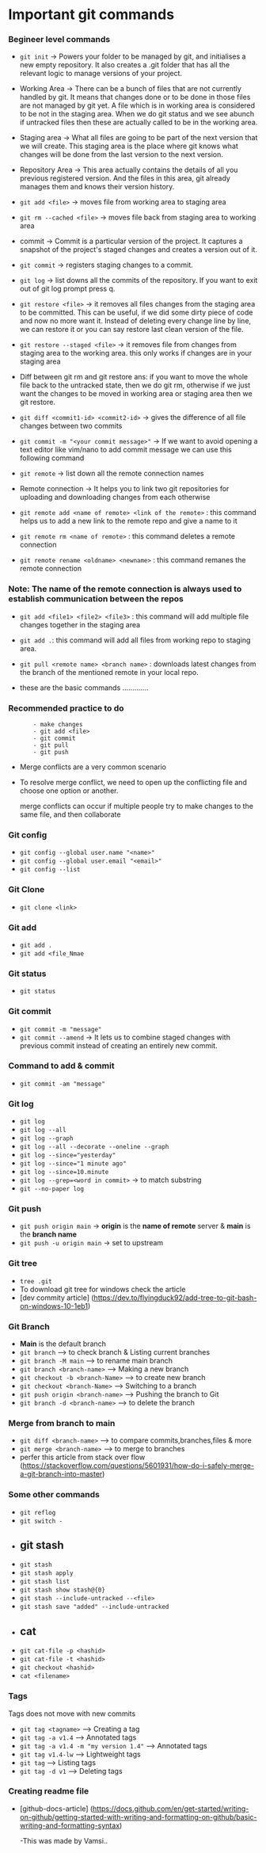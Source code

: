 # Important git commands

### Begineer level commands

- `git init` -> Powers your folder to be managed by git, and initialises a new empty repository. It also creates a .git folder that has all the relevant logic to manage versions of your project.

- Working Area -> There can be a bunch of files that are not currently handled by git. It means that changes done or to be done in those files are not managed by git yet. A file which is in working area is considered to be not in the staging area. When we do git status and we see abunch if untracked files then these are actually called to be in the working area.

- Staging area -> What all files are going to be part of the next version that we will create. This staging area is the place where git knows what changes will be done from the last version to the next version.

- Repository Area -> This area actually contains the details of all you previous registered version. And the files in this area, git already manages them and knows their version history.

- `git add <file>` -> moves file from working area to staging area

- `git rm --cached <file>` -> moves file back from staging area to working area

- commit -> Commit is a particular version of the project. It captures a snapshot of the project's staged changes and creates a version out of it.

- `git commit` -> registers staging changes to a commit.

- `git log` -> list downs all the commits of the repository. If you want to exit out of git log prompt press q.

- `git restore <file>` -> it removes all files changes from the staging area to be committed. This can be useful, if we did some dirty piece of code and now no more want it. Instead of deleting every change line by line, we can restore it or you can say restore last clean version of the file.

- `git restore --staged <file>` -> it removes file from changes from staging area to the working area. this only works if changes are in your staging area

- Diff between git rm and git restore ans: if you want to move the whole file back to the untracked state, then we do git rm, otherwise if we just want the changes to be moved in working area or staging area then we git restore.

- `git diff <commit1-id> <commit2-id>` -> gives the difference of all file changes between two commits

- `git commit -m "<your commit message>"` -> If we want to avoid opening a text editor like vim/nano to add commit message we can use this following command

- `git remote` -> list down all the remote connection names

- Remote connection -> It helps you to link two git repositories for uploading and downloading changes from each otherwise

- `git remote add <name of remote> <link of the remote>` : this command helps us to add a new link to the remote repo and give a name to it

- `git remote rm <name of remote>` : this command deletes a remote connection

- `git remote rename <oldname> <newname>` : this command remanes the remote connection

### Note: The name of the remote connection is always used to establish communication between the repos

- `git add <file1> <file2> <file3>` : this command will add multiple file changes together in the staging area

- `git add .`: this command will add all files from working repo to staging area.

- `git pull <remote name> <branch name>` : downloads latest changes from the branch of the mentioned remote in your local repo.
- these are the basic commands .............

### Recommended practice to do

           - make changes
           - git add <file>
           - git commit
           - git pull
           - git push

- Merge conflicts are a very common scenario
- To resolve merge conflict, we need to open up the conflicting file and choose one option or another.

  merge conflicts can occur if multiple people try to make changes to the same file, and then collaborate

### Git config
-  `git config --global user.name "<name>"`
-  `git config --global user.email "<email>"`
-  `git config --list`

### Git Clone
- `git clone <link>`

### Git add
- `git add .`
- `git add <file_Nmae`

### Git status 
- `git status`

### Git commit
- `git commit -m "message"`
- `git commit --amend` -> It lets us to combine staged changes with previous commit instead of creating an entirely new commit. 

### Command to add & commit
- `git commit -am "message"`

### Git log
- `git log`
- `git log --all`
- `git log --graph`
- `git log --all --decorate --oneline --graph`
- `git log --since="yesterday"`
- `git log --since="1 minute ago"`
- `git log --since=10.minute`
- `git log --grep=<word in commit>` -> to match substring
- `git --no-paper log`

### Git push
- `git push origin main` -> **origin** is the __name of remote__ server & **main** is the __branch name__
- `git push -u origin main` -> set to upstream

### Git tree
- `tree .git`
- To download git tree for windows check the article
- [dev commity article] (https://dev.to/flyingduck92/add-tree-to-git-bash-on-windows-10-1eb1) 

### Git Branch
- **Main** is the default branch
- `git branch` --> to check branch & Listing current branches
-  `git branch -M main` --> to rename main branch
-  `git branch <branch-name>` --> Making a new branch
-  `git checkout -b <branch-Name>` --> to create new branch
-  `git checkout <branch-Name>` --> Switching to a branch
-  `git push origin <branch-name>` --> Pushing the branch to Git
-  `git branch -d <branch-name>` --> to delete the branch

### Merge from branch to main
- `git diff <branch-name>` --> to compare commits,branches,files & more
- `git merge <branch-name>` --> to merge to branches
- perfer this article from stack over flow
(https://stackoverflow.com/questions/5601931/how-do-i-safely-merge-a-git-branch-into-master)

### Some other commands
- `git reflog`
- `git switch -`
- ## git stash
- `git stash`
- `git stash apply`
- `git stash list`
- `git stash show stash@{0}`
- `git stash --include-untracked --<file>`
- `git stash save "added" --include-untracked`
- ## cat
- `git cat-file -p <hashid>`
- `git cat-file -t <hashid>`
- `git checkout <hashid>`
- `cat <filename>`

### Tags 
Tags does not move with new commits
- `git tag <tagname>` --> Creating a tag
- `git tag -a v1.4` --> Annotated tags
- `git tag -a v1.4 -m "my version 1.4"` --> Annotated tags
- `git tag v1.4-lw` --> Lightweight tags
- `git tag` --> Listing tags
- `git tag -d v1` -->  Deleting tags

### Creating readme file
- [github-docs-article] (https://docs.github.com/en/get-started/writing-on-github/getting-started-with-writing-and-formatting-on-github/basic-writing-and-formatting-syntax) 


  -This was made by Vamsi..
